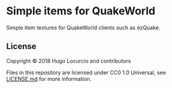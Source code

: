 # Simple items for QuakeWorld

Simple item textures for QuakeWorld clients such as ezQuake.

## License

Copyright © 2018 Hugo Locurcio and contributors

Files in this repository are licensed under CC0 1.0 Universal,
see [LICENSE.md](LICENSE.md) for more information.
